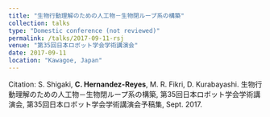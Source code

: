```yaml
---
title: "生物行動理解のための人工物－生物閉ループ系の構築"
collection: talks
type: "Domestic conference (not reviewed)"
permalink: /talks/2017-09-11-rsj
venue: "第35回日本ロボット学会学術講演会"
date: 2017-09-11
location: "Kawagoe, Japan"
---
```


Citation: S. Shigaki, **C. Hernandez-Reyes**, M. R. Fikri, D. Kurabayashi. 生物行動理解のための人工物－生物閉ループ系の構築, 第35回日本ロボット学会学術講演会, 第35回日本ロボット学会学術講演会予稿集, Sept. 2017. 
